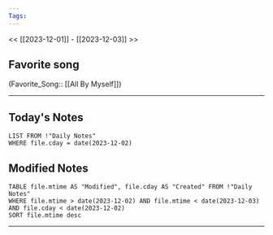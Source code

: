```yaml
---
Tags:
---
```

<< [[2023-12-01]] - [[2023-12-03]] >>
## Favorite song
(Favorite_Song:: [[All By Myself]])

___
## Today's Notes
```dataview
LIST FROM !"Daily Notes"
WHERE file.cday = date(2023-12-02)
```
## Modified Notes
```dataview
TABLE file.mtime AS "Modified", file.cday AS "Created" FROM !"Daily Notes" 
WHERE file.mtime > date(2023-12-02) AND file.mtime < date(2023-12-03) AND file.cday < date(2023-12-02)
SORT file.mtime desc
```
___
